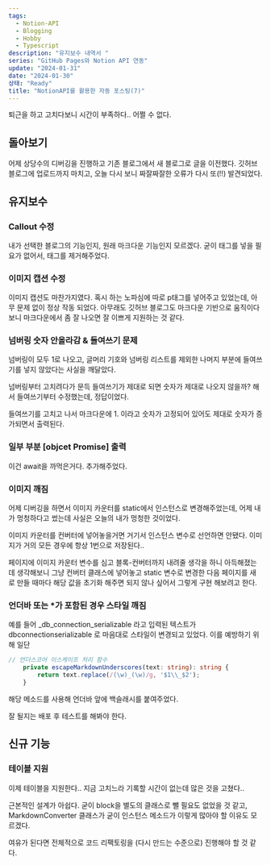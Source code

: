 ```yaml
---
tags:
  - Notion-API
  - Blogging
  - Hobby
  - Typescript
description: "유지보수 내역서 "
series: "GitHub Pages와 Notion API 연동"
update: "2024-01-31"
date: "2024-01-30"
상태: "Ready"
title: "NotionAPI를 활용한 자동 포스팅(7)"
---
```

퇴근을 하고 고치다보니 시간이 부족하다.. 어쩔 수 없다. 

## 돌아보기

어제 상당수의 디버깅을 진행하고 기존 블로그에서 새 블로그로 글을 이전했다. 깃허브 블로그에 업로드까지 마치고, 오늘 다시 보니 짜잘짜잘한 오류가 다시 또(!!) 발견되었다. 

## 유지보수

### Callout 수정

내가 선택한 블로그의 기능인지, 원래 마크다운 기능인지 모르겠다. 굳이 태그를 넣을 필요가 없어서, 태그를 제거해주었다. 

### 이미지 캡션 수정

이미지 캡션도 마찬가지였다. 혹시 하는 노파심에 따로 p태그를 넣어주고 있었는데, 아무 문제 없이 정상 작동 되었다. 아무래도 깃허브 블로그도 마크다운 기반으로 움직이다보니 마크다운에서 좀 잘 나오면 잘 이쁘게 지원하는 것 같다. 

### 넘버링 숫자 안올라감 & 들여쓰기 문제

넘버링이 모두 1로 나오고, 글머리 기호와 넘버링 리스트를 제외한 나머지 부분에 들여쓰기를 넣지 않았다는 사실을 깨달았다. 

넘버링부터 고치려다가 문득 들여쓰기가 제대로 되면 숫자가 제대로 나오지 않을까? 해서 들여쓰기부터 수정했는데, 정답이었다. 

들여쓰기를 고치고 나서 마크다운에 1. 이라고 숫자가 고정되어 있어도 제대로 숫자가 증가되면서 출력된다. 

### 일부 부분 [objcet Promise] 출력

이건 await을 까먹은거다. 추가해주었다. 

### 이미지 깨짐

어제 디버깅을 하면서 이미지 카운터를 static에서 인스턴스로 변경해주었는데, 어제 내가 멍청하다고 썼는데 사실은 오늘의 내가 멍청한 것이었다. 

이미지 카운터를 컨버터에 넣어놓을거면 거기서 인스턴스 변수로 선언하면 안됐다. 이미지가 거의 모든 경우에 항상 1번으로 저장된다.. 

페이지에 이미지 카운터 변수를 심고 블록-컨버터까지 내려줄 생각을 하니 아득해졌는데 생각해보니 그냥 컨버터 클래스에 넣어놓고 static 변수로 변경한 다음 페이지를 새로 만들 때마다 해당 값을 초기화 해주면 되지 않나 싶어서 그렇게 구현 해보려고 한다. 

### 언더바 또는 *가 포함된 경우 스타일 깨짐

예를 들어 _db_connection_serializable 라고 입력된 텍스트가 dbconnectionserializable 로 마음대로 스타일이 변경되고 있었다. 이를 예방하기 위해 일단 

```typescript
// 언더스코어 이스케이프 처리 함수
    private escapeMarkdownUnderscores(text: string): string {
        return text.replace(/(\w)_(\w)/g, '$1\\_$2');
    }
```

해당 메소드를 사용해 언더바 앞에 백슬래시를 붙여주었다. 

잘 될지는 배포 후 테스트를 해봐야 한다. 

## 신규 기능

### 테이블 지원

이제 테이블을 지원한다.. 지금 고치느라 기록할 시간이 없는데 많은 것을 고쳤다.. 

근본적인 설계가 아쉽다. 굳이 block을 별도의 클래스로 뺄 필요도 없었을 것 같고, MarkdownConverter 클래스가 굳이 인스턴스 메소드가 이렇게 많아야 할 이유도 모르겠다. 

여유가 된다면 전체적으로 코드 리팩토링을 (다시 만드는 수준으로) 진행해야 할 것 같다. 



